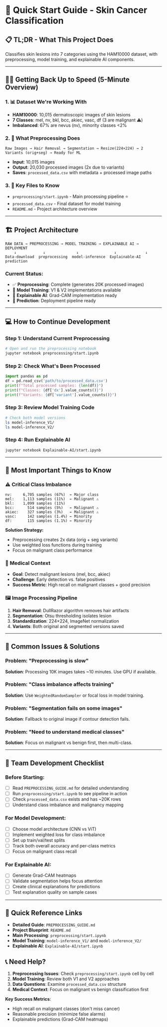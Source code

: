 # 🚀 Quick Start Guide - Skin Cancer Classification

## 📋 TL;DR - What This Project Does
Classifies skin lesions into 7 categories using the HAM10000 dataset, with preprocessing, model training, and explainable AI components.

---

## 🏃‍♂️ Getting Back Up to Speed (5-Minute Overview)

### 1. 📊 **Dataset We're Working With**
- **HAM10000**: 10,015 dermatoscopic images of skin lesions
- **7 Classes**: mel, nv, bkl, bcc, akiec, vasc, df (3 are malignant ⚠️)
- **Imbalanced**: 67% are nevus (nv), minority classes <2%

### 2. 🔧 **What Preprocessing Does**
```
Raw Images → Hair Removal → Segmentation → Resize(224×224) → 2 Variants (orig+seg) → Ready for ML
```
- **Input**: 10,015 images
- **Output**: 20,030 processed images (2x due to variants)
- **Saves**: `processed_data.csv` with metadata + processed image paths

### 3. 📁 **Key Files to Know**
- `preprocessing/start.ipynb` - Main processing pipeline ⭐
- `processed_data.csv` - Final dataset for model training
- `README.md` - Project architecture overview

---

## 🏗️ **Project Architecture**

```
RAW DATA → PREPROCESSING → MODEL TRAINING → EXPLAINABLE AI → DEPLOYMENT
    ↓            ↓              ↓                ↓             ↓
Data-download  preprocessing  model-inference  Explainable-AI  prediction
```

### Current Status:
- ✅ **Preprocessing**: Complete (generates 20K processed images)  
- 🔄 **Model Training**: V1 & V2 implementations available
- 🔄 **Explainable AI**: Grad-CAM implementation ready
- 🔄 **Prediction**: Deployment pipeline ready

---

## 💻 **How to Continue Development**

### Step 1: Understand Current Preprocessing
```bash
# Open and run the preprocessing notebook
jupyter notebook preprocessing/start.ipynb
```

### Step 2: Check What's Been Processed
```python
import pandas as pd
df = pd.read_csv('path/to/processed_data.csv')
print(f"Total processed samples: {len(df)}")
print(f"Classes: {df['dx'].value_counts()}")
print(f"Variants: {df['variant'].value_counts()}")
```

### Step 3: Review Model Training Code
```bash
# Check both model versions
ls model-inference_V1/
ls model-inference_V2/
```

### Step 4: Run Explainable AI
```bash
jupyter notebook Explainable-AI/start.ipynb
```

---

## 🎯 **Most Important Things to Know**

### ⚠️ **Critical Class Imbalance**
```
nv:     6,705 samples (67%)  ← Major class
mel:    1,113 samples (11%)  ← Malignant ⚠️  
bkl:    1,099 samples (11%)
bcc:      514 samples (5%)   ← Malignant ⚠️
akiec:    327 samples (3%)   ← Malignant ⚠️
vasc:     142 samples (1.4%) ← Minority
df:       115 samples (1.1%) ← Minority
```

**Solution Strategy:**
- Preprocessing creates 2x data (orig + seg variants)
- Use weighted loss functions during training
- Focus on malignant class performance

### 🔬 **Medical Context**
- **Goal**: Detect malignant lesions (mel, bcc, akiec)
- **Challenge**: Early detection vs. false positives
- **Success Metric**: High recall on malignant classes + good precision

### 🖼️ **Image Processing Pipeline**
1. **Hair Removal**: DullRazor algorithm removes hair artifacts
2. **Segmentation**: Otsu thresholding isolates lesion
3. **Standardization**: 224×224, ImageNet normalization
4. **Variants**: Both original and segmented versions saved

---

## 🚨 **Common Issues & Solutions**

### Problem: "Preprocessing is slow"
**Solution**: Processing 10K images takes ~10 minutes. Use GPU if available.

### Problem: "Class imbalance affects training" 
**Solution**: Use `WeightedRandomSampler` or focal loss in model training.

### Problem: "Segmentation fails on some images"
**Solution**: Fallback to original image if contour detection fails.

### Problem: "Need to understand medical classes"
**Solution**: Focus on malignant vs benign first, then multi-class.

---

## 📝 **Team Development Checklist**

### Before Starting:
- [ ] Read `PREPROCESSING_GUIDE.md` for detailed understanding
- [ ] Run `preprocessing/start.ipynb` to see pipeline in action
- [ ] Check `processed_data.csv` exists and has ~20K rows
- [ ] Understand class imbalance and malignancy mapping

### For Model Development:
- [ ] Choose model architecture (CNN vs ViT)
- [ ] Implement weighted loss for class imbalance
- [ ] Set up train/val/test splits
- [ ] Track both overall accuracy and per-class metrics
- [ ] Focus on malignant class recall

### For Explainable AI:
- [ ] Generate Grad-CAM heatmaps
- [ ] Validate segmentation helps focus attention
- [ ] Create clinical explanations for predictions
- [ ] Test explanation quality on sample cases

---

## 🔗 **Quick Reference Links**

- **Detailed Guide**: `PREPROCESSING_GUIDE.md`
- **Project Blueprint**: `README.md`
- **Main Processing**: `preprocessing/start.ipynb`
- **Model Training**: `model-inference_V1/` and `model-inference_V2/`
- **Explainable AI**: `Explainable-AI/start.ipynb`

## 📞 **Need Help?**

1. **Preprocessing Issues**: Check `preprocessing/start.ipynb` cell by cell
2. **Model Training**: Review both V1 and V2 approaches
3. **Data Questions**: Examine `processed_data.csv` structure
4. **Medical Context**: Focus on malignant vs benign classification first

**Key Success Metrics**: 
- High recall on malignant classes (don't miss cancer)
- Reasonable precision (minimize false alarms)
- Explainable predictions (Grad-CAM heatmaps)